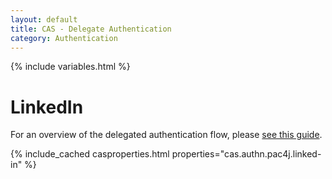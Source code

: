 ```yaml
---
layout: default
title: CAS - Delegate Authentication
category: Authentication
---
```


{% include variables.html %}

# LinkedIn

For an overview of the delegated authentication flow, please [see this guide](Delegate-Authentication.html).

{% include_cached casproperties.html properties="cas.authn.pac4j.linked-in" %}
